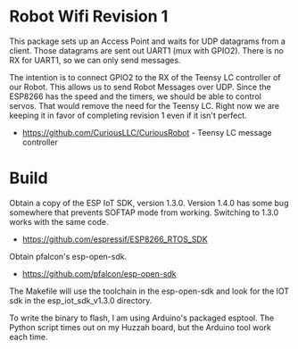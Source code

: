 Robot Wifi Revision 1
=====================

This package sets up an Access Point and waits for UDP datagrams from a client. Those
datagrams are sent out UART1 (mux with GPIO2). There is no RX for UART1, so we can
only send messages.

The intention is to connect GPIO2 to the RX of the Teensy LC controller of our Robot.
This allows us to send Robot Messages over UDP. Since the ESP8266 has the speed and
the timers, we should be able to control servos. That would remove the need for the
Teensy LC. Right now we are keeping it in favor of completing revision 1 even if it
isn't perfect.

* https://github.com/CuriousLLC/CuriousRobot - Teensy LC message controller

Build
=====

Obtain a copy of the ESP IoT SDK, version 1.3.0. Version 1.4.0 has some bug somewhere
that prevents SOFTAP mode from working. Switching to 1.3.0 works with the same code.

* https://github.com/espressif/ESP8266_RTOS_SDK

Obtain pfalcon's esp-open-sdk.

* https://github.com/pfalcon/esp-open-sdk

The Makefile will use the toolchain in the esp-open-sdk and look for the IOT sdk in
the esp_iot_sdk_v1.3.0 directory.

To write the binary to flash, I am using Arduino's packaged esptool. The Python
script times out on my Huzzah board, but the Arduino tool work each time.
